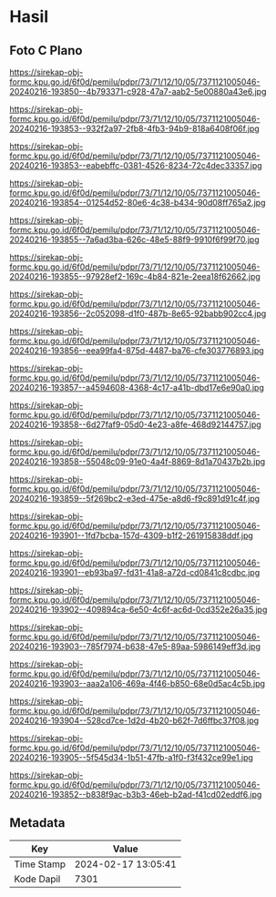 # Hasil

## Foto C Plano

https://sirekap-obj-formc.kpu.go.id/6f0d/pemilu/pdpr/73/71/12/10/05/7371121005046-20240216-193850--4b793371-c928-47a7-aab2-5e00880a43e6.jpg

https://sirekap-obj-formc.kpu.go.id/6f0d/pemilu/pdpr/73/71/12/10/05/7371121005046-20240216-193853--932f2a97-2fb8-4fb3-94b9-818a6408f06f.jpg

https://sirekap-obj-formc.kpu.go.id/6f0d/pemilu/pdpr/73/71/12/10/05/7371121005046-20240216-193853--eabebffc-0381-4526-8234-72c4dec33357.jpg

https://sirekap-obj-formc.kpu.go.id/6f0d/pemilu/pdpr/73/71/12/10/05/7371121005046-20240216-193854--01254d52-80e6-4c38-b434-90d08ff765a2.jpg

https://sirekap-obj-formc.kpu.go.id/6f0d/pemilu/pdpr/73/71/12/10/05/7371121005046-20240216-193855--7a6ad3ba-626c-48e5-88f9-9910f6f99f70.jpg

https://sirekap-obj-formc.kpu.go.id/6f0d/pemilu/pdpr/73/71/12/10/05/7371121005046-20240216-193855--97928ef2-169c-4b84-821e-2eea18f62662.jpg

https://sirekap-obj-formc.kpu.go.id/6f0d/pemilu/pdpr/73/71/12/10/05/7371121005046-20240216-193856--2c052098-d1f0-487b-8e65-92babb902cc4.jpg

https://sirekap-obj-formc.kpu.go.id/6f0d/pemilu/pdpr/73/71/12/10/05/7371121005046-20240216-193856--eea99fa4-875d-4487-ba76-cfe303776893.jpg

https://sirekap-obj-formc.kpu.go.id/6f0d/pemilu/pdpr/73/71/12/10/05/7371121005046-20240216-193857--a4594608-4368-4c17-a41b-dbd17e6e90a0.jpg

https://sirekap-obj-formc.kpu.go.id/6f0d/pemilu/pdpr/73/71/12/10/05/7371121005046-20240216-193858--6d27faf9-05d0-4e23-a8fe-468d92144757.jpg

https://sirekap-obj-formc.kpu.go.id/6f0d/pemilu/pdpr/73/71/12/10/05/7371121005046-20240216-193858--55048c09-91e0-4a4f-8869-8d1a70437b2b.jpg

https://sirekap-obj-formc.kpu.go.id/6f0d/pemilu/pdpr/73/71/12/10/05/7371121005046-20240216-193859--5f269bc2-e3ed-475e-a8d6-f9c891d91c4f.jpg

https://sirekap-obj-formc.kpu.go.id/6f0d/pemilu/pdpr/73/71/12/10/05/7371121005046-20240216-193901--1fd7bcba-157d-4309-b1f2-261915838ddf.jpg

https://sirekap-obj-formc.kpu.go.id/6f0d/pemilu/pdpr/73/71/12/10/05/7371121005046-20240216-193901--eb93ba97-fd31-41a8-a72d-cd0841c8cdbc.jpg

https://sirekap-obj-formc.kpu.go.id/6f0d/pemilu/pdpr/73/71/12/10/05/7371121005046-20240216-193902--409894ca-6e50-4c6f-ac6d-0cd352e26a35.jpg

https://sirekap-obj-formc.kpu.go.id/6f0d/pemilu/pdpr/73/71/12/10/05/7371121005046-20240216-193903--785f7974-b638-47e5-89aa-5986149eff3d.jpg

https://sirekap-obj-formc.kpu.go.id/6f0d/pemilu/pdpr/73/71/12/10/05/7371121005046-20240216-193903--aaa2a106-469a-4f46-b850-68e0d5ac4c5b.jpg

https://sirekap-obj-formc.kpu.go.id/6f0d/pemilu/pdpr/73/71/12/10/05/7371121005046-20240216-193904--528cd7ce-1d2d-4b20-b62f-7d6ffbc37f08.jpg

https://sirekap-obj-formc.kpu.go.id/6f0d/pemilu/pdpr/73/71/12/10/05/7371121005046-20240216-193905--5f545d34-1b51-47fb-a1f0-f3f432ce99e1.jpg

https://sirekap-obj-formc.kpu.go.id/6f0d/pemilu/pdpr/73/71/12/10/05/7371121005046-20240216-193852--b838f9ac-b3b3-46eb-b2ad-f41cd02eddf6.jpg


## Metadata

| Key        | Value               |
| ---------- | ------------------- |
| Time Stamp | 2024-02-17 13:05:41 |
| Kode Dapil | 7301                |



